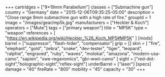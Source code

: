 +++
cartridges = ["9×19mm Parabellum"]
classes = ["Submachine gun"]
country = "Germany"
date = "2015-12-06T09:35:25-05:00"
description = "Close range 9mm submachine gun with a high rate of fire."
groupId = 1
image = "/images/gear/mp5k.jpg"
manufacturers = ["Heckler & Koch"]
operators = ["Mute"]
tags = ["primary weapon"]
title = "MP5K"
type = "weapon"
references = [
  "https://en.wikipedia.org/wiki/Heckler_%26_Koch_MP5#MP5K"
]
[mods]
  barrel = ["suppressor", "flash-hider", "compensator"]
  grip = []
  skin = [
    "fire",
    "elephant",
    "gold",
    "zebra",
    "snake",
    "dev-tester",
    "tiger",
    "leopard",
    "ralphie",
    "engraved",
    "ruby",
    "waves",
    "molokai",
    "amazona",
    "modern-usa-camo",
    "sapien",
    "swe-reganomics",
    "gbr-wwii-camo"
  ]
  sight = ["red-dot-sight","holographic-sight","reflex-sight"]
  underBarrel = ["laser"]
[specs]
  damage = "40"
  fireRate = "800"
  mobility = "45"
  capacity = "30"
+++
